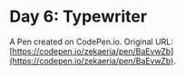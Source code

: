 # Day 6: Typewriter 

A Pen created on CodePen.io. Original URL: [https://codepen.io/zekaeria/pen/BaEvwZb](https://codepen.io/zekaeria/pen/BaEvwZb).

